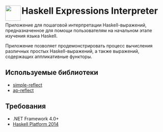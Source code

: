 # <img src="HaskellExpressionsInterpreter/MainIcon.ico" width="48" align="left"> Haskell Expressions Interpreter

Приложение для пошаговой интерпретации Haskell-выражений, предназначенное для помощи пользователям на начальном этапе изучения языка Haskell.

Приложение позволяет продемонстрировать процесс вычисления различных простых Haskell-выражений, а также выражений, содержащих аппликативные функторы.

## Используемые библиотеки

* [simple-reflect](http://hackage.haskell.org/package/simple-reflect)
* [ap-reflect](http://hackage.haskell.org/package/ap-reflect)

## Требования

* .NET Framework 4.0+
* [Haskell Platform 2014](https://www.haskell.org/platform/prior.html)

